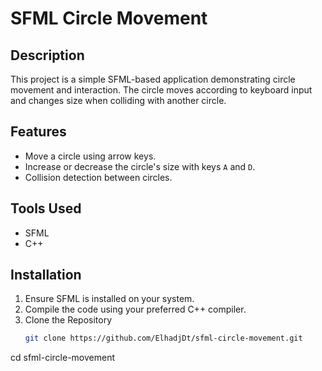 # SFML Circle Movement

## Description

This project is a simple SFML-based application demonstrating circle movement and interaction. The circle moves according to keyboard input and changes size when colliding with another circle.

## Features

- Move a circle using arrow keys.
- Increase or decrease the circle's size with keys `A` and `D`.
- Collision detection between circles.

## Tools Used

- SFML 
- C++

## Installation

1. Ensure SFML is installed on your system.
2. Compile the code using your preferred C++ compiler.
3. Clone the Repository
   ```bash
   git clone https://github.com/ElhadjDt/sfml-circle-movement.git
cd sfml-circle-movement
